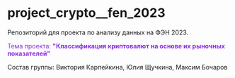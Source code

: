 # project_crypto__fen_2023
Репозиторий для проекта по анализу данных на ФЭН 2023. 

<font color='blueviolet'>Тема проекта: **"Классификация криптовалют на основе их рыночных показателей"**</font>

Состав группы: Виктория Карпейкина, Юлия Щучкина, Максим Бочаров
